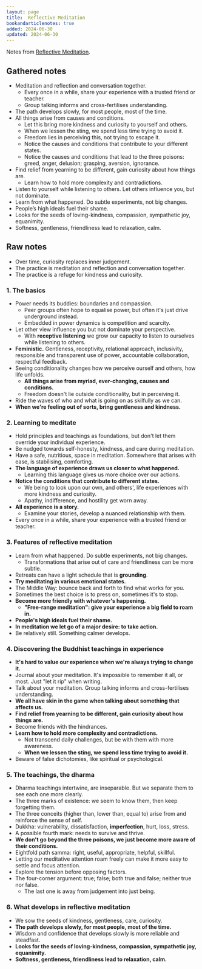 ```yaml
---
layout: page
title:  Reflective Meditation
bookandarticlenotes: true
added: 2024-06-30
updated: 2024-06-30
---
```


Notes from [Reflective Meditation](https://tuwhiri.nz/products/reflective-meditation).

## Gathered notes

- Meditation and reflection and conversation together.
    - Every once in a while, share your experience with a trusted friend or teacher.
    - Group talking informs and cross-fertilises understanding.
- The path develops slowly, for most people, most of the time.
- All things arise from causes and conditions.
    - Let this bring more kindness and curiosity to yourself and others.
    - When we lessen the sting, we spend less time trying to avoid it.
    - Freedom lies in perceiving this, not trying to escape it.
    - Notice the causes and conditions that contribute to your different states.
    - Notice the causes and conditions that lead to the three poisons: greed, anger, delusion; grasping, aversion, ignorance.
- Find relief from yearning to be different, gain curiosity about how things are.
    - Learn how to hold more complexity and contradictions. 
- Listen to yourself while listening to others. Let others influence you, but not dominate.
- Learn from what happened. Do subtle experiments, not big changes.
- People’s high ideals fuel their shame.
- Looks for the seeds of loving-kindness, compassion, sympathetic joy, equanimity.
- Softness, gentleness, friendliness lead to relaxation, calm.


## Raw notes

- Over time, curiosity replaces inner judgement.
- The practice is meditation and reflection and conversation together.
- The practice is a refuge for kindness and curiosity.

### 1. The basics

- Power needs its buddies: boundaries and compassion.
    - Peer groups often hope to equalise power, but often it's just drive underground instead.
    - Embedded in power dynamics is competition and scarcity.
- Let other view influence you but not dominate your perspective.
    - With **receptive listening** we grow our capacity to listen to ourselves while listening to others.
- **Feministic.** Gentleness, receptivity, relational approach, inclusivity, responsible and transparent use of power, accountable collaboration, respectful feedback.
- Seeing conditionality changes how we perceive ourself and others, how life unfolds.
    - **All things arise from myriad, ever-changing, causes and conditions.**
    - Freedom doesn't lie outside conditionality, but in perceiving it.
- Ride the waves of who and what is going on as skilfully as we can.
- **When we're feeling out of sorts, bring gentleness and kindness.**

### 2. Learning to meditate

- Hold principles and teachings as foundations, but don't let them override your individual experience.
- Be nudged towards self-honesty, kindness, and care during meditation.
- Have a safe, nutritious, space in meditation. Somewhere that arises with ease, is stabilising, comforting.
- **The language of experience draws us closer to what happened.**
    - Learning this language gives us more choice over our actions.
- **Notice the conditions that contribute to different states.**
    - We being to look upon our own, and others', life experiences with more kindness and curiosity.
    - Apathy, indifference, and hostility get worn away.
- **All experience is a story.**
    - Examine your stories, develop a nuanced relationship with them.
- Every once in a while, share your experience with a trusted friend or teacher.

### 3. Features of reflective meditation

- Learn from what happened. Do subtle experiments, not big changes.
    - Transformations that arise out of care and friendliness can be more subtle.
- Retreats can have a light schedule that is **grounding**.
- **Try meditating in various emotional states.**
- The Middle Way: bounce back and forth to find what works for you.
- Sometimes the best choice is to press on, sometimes it's to stop.
- **Become more friendly with whatever's happening.**
    - **"Free-range meditation": give your experience a big field to roam in.**
- **People's high ideals fuel their shame.**
- **In meditation we let go of a major desire: to take action.**
- Be relatively still. Something calmer develops.

### 4. Discovering the Buddhist teachings in experience

- **It's hard to value our experience when we're always trying to change it.**
- Journal about your meditation. It's impossible to remember it all, or most. Just "let it rip" when writing.
- Talk about your meditation. Group talking informs and cross-fertilises understanding.
- **We all have skin in the game when talking about something that affects us.**
- **Find relief from yearning to be different, gain curiosity about how things are.**
- Become friends with the hindrances.
- **Learn how to hold more complexity and contradictions.**
    - Not transcend daily challenges, but be with them with more awareness.
    - **When we lessen the sting, we spend less time trying to avoid it.**
- Beware of false dichotomies, like spiritual or psychological.

### 5. The teachings, the dharma

- Dharma teachings intertwine, are inseparable. But we separate them to see each one more clearly.
- The three marks of existence: we seem to know them, then keep forgetting them.
- The three conceits (higher than, lower than, equal to) arise from and reinforce the sense of self.
- Dukkha: vulnerability, dissatisfaction, **imperfection**, hurt, loss, stress.
- A possible fourth mark: needs to survive and thrive.
- **We don't go beyond the three poisons, we just become more aware of their conditions.**
- Eightfold path samma: right, useful, appropriate, helpful, skillful.
- Letting our meditative attention roam freely can make it more easy to settle and focus attention.
- Explore the tension before opposing factors.
- The four-corner argument: true; false; both true and false; neither true nor false.
    - The last one is away from judgement into just being.

### 6. What develops in reflective meditation

- We sow the seeds of kindness, gentleness, care, curiosity.
- **The path develops slowly, for most people, most of the time.**
- Wisdom and confidence that develops slowly is more reliable and steadfast.
- **Looks for the seeds of loving-kindness, compassion, sympathetic joy, equanimity.**
- **Softness, gentleness, friendliness lead to relaxation, calm.**